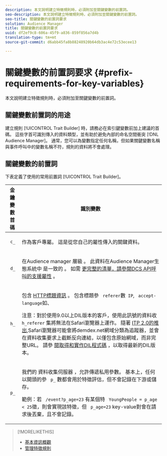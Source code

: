 ```yaml
---
description: 本文說明建立特徵規則時，必須附加至關鍵變數的前置詞。
seo-description: 本文說明建立特徵規則時，必須附加至關鍵變數的前置詞。
seo-title: 關鍵變數的前置詞要求
solution: Audience Manager
title: 關鍵變數的前置詞要求
uuid: df2ef9c8-606a-45f9-a836-859f856a7d4b
translation-type: tm+mt
source-git-commit: d6abb45fa8b88248920b64db3ac4e72c53ecee13

---
```



# 關鍵變數的前置詞要求 {#prefix-requirements-for-key-variables}

本文說明建立特徵規則時，必須附加至關鍵變數的前置詞。

<!-- r_tb_variable_prefixes.xml -->

## 關鍵變數前置詞的用途

建立規則 [!UICONTROL Trait Builder] 時，請務必在索引鍵變數前加上建議的首碼。 這些字首可識別傳入的資料類型，並有助於避免內部的命名空間衝突 [!DNL Audience Manager]。 通常，您可以為變數指定任何名稱，但如果關鍵變數名稱與事件呼叫中的變數名稱不符，規則的資料將不會處理。

## 關鍵變數的前置詞

下表定義了使用的常用前置詞 [!UICONTROL Trait Builder]。

<table id="table_CFEFA1DBDF904736B6EA2640B7AD26E5"> 
 <thead> 
  <tr> 
   <th colname="col1" class="entry"> 金鑰變數首碼 </th> 
   <th colname="col2" class="entry"> 識別變數 </th> 
  </tr>
 </thead>
 <tbody> 
  <tr> 
   <td colname="col1"><code> c_</code> </td> 
   <td colname="col2"> <p>作為客戶專屬。 這是從您自己的屬性傳入的關鍵資料。 </p> </td> 
  </tr> 
  <tr> 
   <td colname="col1"><code> d_</code> </td> 
   <td colname="col2"> <p>在Audience manager <span class="keyword"> 層級</span> 。 此資料在Audience Manager生態系統中 <span class="keyword"> 是一致的</span> 。 如需 <a href="../../api/dcs-intro/dcs-api-reference/dcs-keys.md"> 更完整的清單，請參閱DCS API呼叫的支援屬性</a> 。 </p> </td> 
  </tr> 
  <tr> 
   <td colname="col1"><code> h_</code> </td> 
   <td colname="col2"> <p>包含 <a href="https://en.wikipedia.org/wiki/List_of_HTTP_header_fields" scope="external" format="html"> HTTP標題資訊</a> 。 包含標題參 <code> referer</code>數<code> IP</code>, <code> accept-language</code>如、 </p> <p> <p>注意：對於使用9.0以上DIL版本的客戶，使用此訊號的資料收 <code> h_referer</code> 集將無法在Safari瀏覽器上運作。 隨著 <a href="https://webkit.org/blog/8311/intelligent-tracking-prevention-2-0/" format="https" scope="external"> ITP 2.0的推出</a>,Safari瀏覽器可能會將demdex.net網域分類為追蹤器，並會在資料收集要求上截斷反向連結，以僅包含原始網域，而非完整URL。 請參 <a href="../../dil/dil-overview.md#get-implement-dil-code">閱取得和實作DIL程式碼</a> ，以取得最新的DIL版本。 </p> </p> </td> 
  </tr> 
  <tr> 
   <td colname="col1"><code> p_</code> </td> 
   <td colname="col2"> <p>我們的 <span class="wintitle"> 資料收集伺服器</span> ，允許傳遞私用參數。 基本上，任何以開頭的參 <code> p_</code> 數都會用於特徵評估，但不會記錄在下游或儲存。 </p> <p>範例：若 <code> /event?p_age=23</code> 有某個特 <code> YoungPeople = p_age &lt; 25</code>徵，則會實現該特徵，但 <code> p_age=23</code> key-value對會在請求後丟棄，且不會記錄。 </p> </td> 
  </tr> 
 </tbody> 
</table>

>[!MORELIKETHIS]
>
>* [基本資訊概觀](../../features/traits/create-onboarded-rule-based-traits.md)
>* [管理特徵規則](../../features/traits/manage-trait-rules.md#managing-trait-rules)


